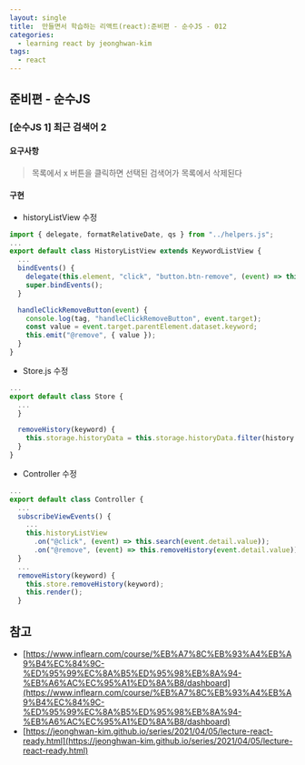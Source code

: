 ```yaml
---
layout: single
title:  만들면서 학습하는 리액트(react):준비편 - 순수JS - 012
categories: 
  - learning react by jeonghwan-kim
tags: 
  - react
---
```


## 준비편 - 순수JS

### [순수JS 1] 최근 검색어 2

#### 요구사항

> 목록에서 x 버튼을 클릭하면 선택된 검색어가 목록에서 삭제된다

#### 구현

- historyListView 수정

```javascript
import { delegate, formatRelativeDate, qs } from "../helpers.js";
...
export default class HistoryListView extends KeywordListView {
  ...
  bindEvents() {
    delegate(this.element, "click", "button.btn-remove", (event) => this.handleClickRemoveButton(event));
    super.bindEvents();
  }

  handleClickRemoveButton(event) {
    console.log(tag, "handleClickRemoveButton", event.target);
    const value = event.target.parentElement.dataset.keyword;
    this.emit("@remove", { value });
  }
}
```

- Store.js 수정

```javascript
...
export default class Store {
  ...
  }

  removeHistory(keyword) {
    this.storage.historyData = this.storage.historyData.filter(history => history.keyword !== keyword);
  }
}
```

- Controller 수정

```javascript
...
export default class Controller {
  ...
  subscribeViewEvents() {
    ...
    this.historyListView
      .on("@click", (event) => this.search(event.detail.value));
      .on("@remove", (event) => this.removeHistory(event.detail.value));
  }
  ...
  removeHistory(keyword) {
    this.store.removeHistory(keyword);
    this.render();
  }
```

## 참고
- [https://www.inflearn.com/course/%EB%A7%8C%EB%93%A4%EB%A9%B4%EC%84%9C-%ED%95%99%EC%8A%B5%ED%95%98%EB%8A%94-%EB%A6%AC%EC%95%A1%ED%8A%B8/dashboard](https://www.inflearn.com/course/%EB%A7%8C%EB%93%A4%EB%A9%B4%EC%84%9C-%ED%95%99%EC%8A%B5%ED%95%98%EB%8A%94-%EB%A6%AC%EC%95%A1%ED%8A%B8/dashboard)
- [https://jeonghwan-kim.github.io/series/2021/04/05/lecture-react-ready.html](https://jeonghwan-kim.github.io/series/2021/04/05/lecture-react-ready.html)
